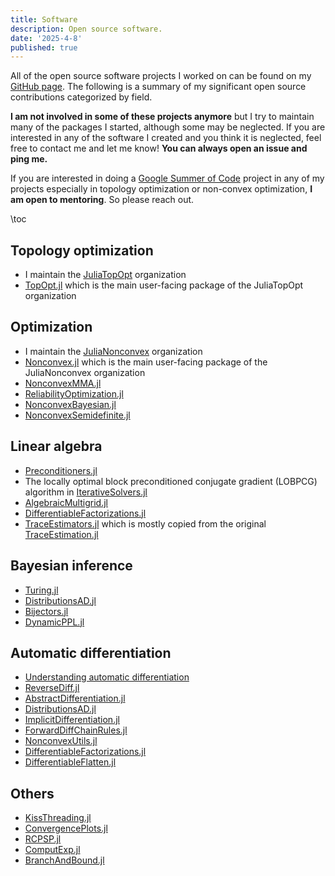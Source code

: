 ```yaml
---
title: Software
description: Open source software.
date: '2025-4-8'
published: true
---
```


All of the open source software projects I worked on can be found on my [GitHub page](https://github.com/mohamed82008). The following is a summary of my significant open source contributions categorized by field.

**I am not involved in some of these projects anymore** but I try to maintain many of the packages I started, although some may be neglected. If you are interested in any of the software I created and you think it is neglected, feel free to contact me and let me know! **You can always open an issue and ping me.**

If you are interested in doing a [Google Summer of Code](https://summerofcode.withgoogle.com) project in any of my projects especially in topology optimization or non-convex optimization, **I am open to mentoring**. So please reach out.

\toc

## Topology optimization

- I maintain the [JuliaTopOpt](https://github.com/JuliaTopOpt) organization
- [TopOpt.jl](https://github.com/JuliaTopOpt/TopOpt.jl) which is the main user-facing package of the JuliaTopOpt organization

## Optimization

- I maintain the [JuliaNonconvex](https://github.com/JuliaNonconvex) organization
- [Nonconvex.jl](https://github.com/JuliaNonconvex/Nonconvex.jl) which is the main user-facing package of the JuliaNonconvex organization
- [NonconvexMMA.jl](https://github.com/JuliaNonconvex/NonconvexMMA.jl)
- [ReliabilityOptimization.jl](https://github.com/JuliaNonconvex/ReliabilityOptimization.jl)
- [NonconvexBayesian.jl](https://github.com/JuliaNonconvex/NonconvexBayesian.jl)
- [NonconvexSemidefinite.jl](https://github.com/JuliaNonconvex/NonconvexSemidefinite.jl)

## Linear algebra

- [Preconditioners.jl](https://github.com/JuliaLinearAlgebra/Preconditioners.jl)
- The locally optimal block preconditioned conjugate gradient (LOBPCG) algorithm in [IterativeSolvers.jl](https://github.com/JuliaLinearAlgebra/IterativeSolvers.jl)
- [AlgebraicMultigrid.jl](https://github.com/JuliaLinearAlgebra/AlgebraicMultigrid.jl)
- [DifferentiableFactorizations.jl](https://github.com/mohamed82008/DifferentiableFactorizations.jl)
- [TraceEstimators.jl](https://github.com/mohamed82008/TraceEstimators.jl) which is mostly copied from the original [TraceEstimation.jl](https://github.com/luca-aki/TraceEstimation.jl)

## Bayesian inference

- [Turing.jl](https://github.com/TuringLang/Turing.jl)
- [DistributionsAD.jl](https://github.com/TuringLang/DistributionsAD.jl)
- [Bijectors.jl](https://github.com/TuringLang/Bijectors.jl)
- [DynamicPPL.jl](https://github.com/TuringLang/DynamicPPL.jl)

## Automatic differentiation

- [Understanding automatic differentiation](https://www.youtube.com/watch?v=UqymrMG-Qi4&t=1857s)
- [ReverseDiff.jl](https://github.com/JuliaDiff/ReverseDiff.jl)
- [AbstractDifferentiation.jl](https://github.com/JuliaDiff/AbstractDifferentiation.jl)
- [DistributionsAD.jl](https://github.com/TuringLang/DistributionsAD.jl)
- [ImplicitDifferentiation.jl](https://github.com/gdalle/ImplicitDifferentiation.jl)
- [ForwardDiffChainRules.jl](https://github.com/ThummeTo/ForwardDiffChainRules.jl)
- [NonconvexUtils.jl](https://github.com/JuliaNonconvex/NonconvexUtils.jl)
- [DifferentiableFactorizations.jl](https://github.com/mohamed82008/DifferentiableFactorizations.jl)
- [DifferentiableFlatten.jl](https://github.com/JuliaNonconvex/DifferentiableFlatten.jl)

## Others

- [KissThreading.jl](https://github.com/mohamed82008/KissThreading.jl)
- [ConvergencePlots.jl](https://github.com/mohamed82008/ConvergencePlots.jl)
- [RCPSP.jl](https://github.com/mohamed82008/RCPSP.jl)
- [ComputExp.jl](https://github.com/mohamed82008/ComputExp.jl)
- [BranchAndBound.jl](https://github.com/mohamed82008/BranchAndBound.jl)
